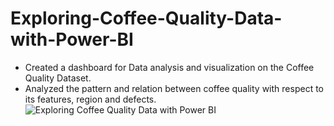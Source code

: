 # Exploring-Coffee-Quality-Data-with-Power-BI
- Created a dashboard for Data analysis and visualization on the Coffee Quality Dataset.
- Analyzed the pattern and relation between coffee quality with respect to its features, region and defects.
![Exploring Coffee Quality Data with Power BI](https://github.com/user-attachments/assets/4d4f5408-475f-4b74-9ec8-da55ef1642ff)

